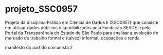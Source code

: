 # projeto_SSC0957
Projeto da disciplina Prática em Ciência de Dados II (SSC0957) que consiste em utilizar dados públicos disponibilizados pela Fundação SEADE e pelo Portal da Transparência do Estado de São Paulo para analisar a evolução do mercado de trabalho formal e (talvez) informal, ocupações e renda


manifesto do partido comunista 2